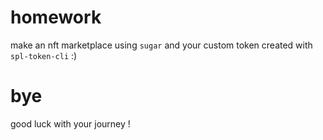# homework

make an nft marketplace using `sugar` and your custom token created with `spl-token-cli` :)

# bye
good luck with your journey ! 